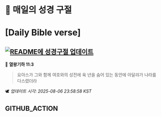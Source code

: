 # 🙏 매일의 성경 구절
# [Daily Bible verse]
## [![README에 성경구절 업데이트](https://github.com/DONGSUKA/first_test/actions/workflows/update-readme-bible.yml/badge.svg)](https://github.com/DONGSUKA/first_test/actions/workflows/update-readme-bible.yml)
<!-- START_BIBLE_VERSE -->
📖 **열왕기하 11:3**
> 요아스가 그와 함께 여호와의 성전에 육 년을 숨어 있는 동안에 아달랴가 나라를 다스렸더라

🕊️ _업데이트 시각: 2025-08-06 23:58:58 KST_
  <!-- END_BIBLE_VERSE -->
## GITHUB_ACTION
